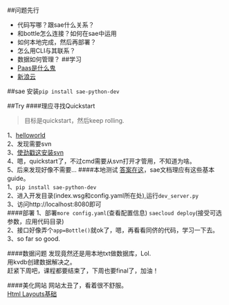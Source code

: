 ##问题先行
- 代码写哪？跟sae什么关系？
- 和bottle怎么连接？如何在sae中运用
- 如何本地完成，然后再部署？
- 怎么用CLI与其联系？
- 数据如何管理？
##学习
- [Paas是什么鬼](https://en.wikipedia.org/wiki/Platform_as_a_service)  
- [新浪云](http://www.sinacloud.com/doc/sae/python/index.html)

##sae
安装```pip install sae-python-dev```

##Try
####理应寻找Quickstart
> 目标是quickstart，然后keep rolling.  

1、[helloworld](http://www.sinacloud.com/doc/sae/python/tutorial.html#id2)  
2、发现需要svn  
3、[使劲戳这安装svn](http://www.cnblogs.com/armyfai/p/3985660.html)    
4、嗯，quickstart了，不过cmd需要从svn打开才管用，不知道为啥。  
5、后来发现好像不需要...
####本地测试
[答案在这](http://www.sinacloud.com/doc/sae/python/tools.html)，sae文档理应有这些基本guide。  
1、```pip install sae-python-dev```  
2、进入开发目录(index.wsg和config.yaml所在处),运行```dev_server.py```  
3、访问http://localhost:8080即可  
####部署
1、部署```more config.yaml```(查看配置信息) ```saecloud deploy```(接受可选参数，应用代码目录)   
2、接口好像弄个```app=Bottle()```就ok了，嗯，再看看同侪的代码，学习一下去。  
3、so far so good.

####数据问题
发现竟然还是用本地txt做数据库，Lol.  
用kvdb创建数据解决之。  
赶紧下周吧，课程都要结束了，下周也要final了，加油！


####美化网站
网站太丑了，看着很不舒服。  
[Html Layouts基础](http://www.w3schools.com/html/html_layout.asp)